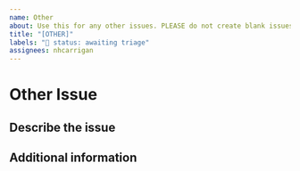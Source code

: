 ```yaml
---
name: Other
about: Use this for any other issues. PLEASE do not create blank issues.
title: "[OTHER]"
labels: "🚦 status: awaiting triage"
assignees: nhcarrigan
---
```


# Other Issue

## Describe the issue

<!--A clear and concise description of the issue/concern-->

## Additional information

<!--Add any other context about the problem here.-->